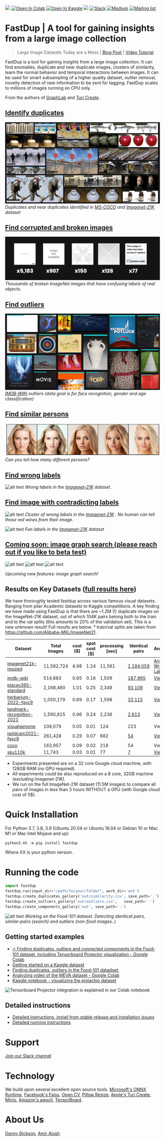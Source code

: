 <div>
   <a href="https://camo.githubusercontent.com/40d08d4012a37b9f33aa9515a916a7f6b17f6945300b9bc06656eb245462b3a4/68747470733a2f2f696d672e736869656c64732e696f2f62616467652f707974686f6e2d332e37253230253743253230332e38253230253743253230332e392d626c75652e737667"></a>
   <a href="https://pepy.tech/project/fastdup"><img src="https://static.pepy.tech/personalized-badge/fastdup?period=total&units=none&left_color=blue&right_color=orange&left_text=Downloads"></a>
   <a href="https://colab.research.google.com/github/visualdatabase/fastdup/blob/main/examples/fastdup.ipynb"><img src="https://colab.research.google.com/assets/colab-badge.svg" alt="Open In Colab"></a>
   <a href="https://www.kaggle.com/graphlab/fastdup" rel="nofollow"><img src="https://camo.githubusercontent.com/a08ca511178e691ace596a95d334f73cf4ce06e83a5c4a5169b8bb68cac27bef/68747470733a2f2f6b6167676c652e636f6d2f7374617469632f696d616765732f6f70656e2d696e2d6b6167676c652e737667" alt="Open In Kaggle" data-canonical-src="https://kaggle.com/static/images/open-in-kaggle.svg" style="max-width: 100%;"></a>
  <a href="https://mybinder.org/v2/gh/visualdatabase/fastdup/main?labpath=exmples%2Ffastdup.ipynb" rel="nofollow"><img src="https://mybinder.org/badge_logo.svg"></a>
<a href="https://join.slack.com/t/visualdatabase/shared_invite/zt-19jaydbjn-lNDEDkgvSI1QwbTXSY6dlA" rel="nofollow"><img src="https://camo.githubusercontent.com/8df26cc38dabf1035cddfbed79714744bb93785bc8341cb883fef4cdc412572d/68747470733a2f2f696d672e736869656c64732e696f2f62616467652f536c61636b2d3441313534423f6c6f676f3d736c61636b266c6f676f436f6c6f723d7768697465" alt="Slack" data-canonical-src="https://img.shields.io/badge/Slack-4A154B?logo=slack&amp;logoColor=white" style="max-width: 100%;"></a>
<a href="https://medium.com/@amiralush/large-image-datasets-today-are-a-mess-e3ea4c9e8d22" rel="nofollow"><img src="https://camo.githubusercontent.com/771af957ebd52645704462209592c7a0a359feaec816337fee900e4478278219/68747470733a2f2f696d672e736869656c64732e696f2f62616467652f4d656469756d2d3132313030453f6c6f676f3d6d656469756d266c6f676f436f6c6f723d7768697465" alt="Medium" data-canonical-src="https://img.shields.io/badge/Medium-12100E?logo=medium&amp;logoColor=white" style="max-width: 100%;"></a>
<a href="https://share-eu1.hsforms.com/1POrgIy-hTSyMaOTQzgjqhgfglt8" rel="nofollow"><img src="https://camo.githubusercontent.com/5042565e9cc3a40bff3d9be7b59955d984831f594d38297b6efecf804e41b8f7/687474703a2f2f6269742e6c792f324d643972784d" alt="Mailing list" data-canonical-src="http://bit.ly/2Md9rxM" style="max-width: 100%;"></a>
</div>


FastDup | A tool for gaining insights from a large image collection
===================================================================
> Large Image Datasets Today are a Mess | <a href="https://bit.ly/3NJLxEe">Blog Post</a> | <a href="https://bit.ly/3P3hOHh">Video Tutorial </a><br>

FastDup is a tool for gaining insights from a large image collection. It can find anomalies, duplicate and near duplicate images, clusters of similarity, learn the normal behavior and temporal interactions between images. It can be used for smart subsampling of a higher quality dataset,  outlier removal, novelty detection of new information to be sent for tagging. FastDup scales to millions of images running on CPU only.

From the authors of [GraphLab](https://github.com/jegonzal/PowerGraph) and [Turi Create](https://github.com/apple/turicreate).


## [Identify duplicates](https://bit.ly/3AkSUz1)
![alt text](./gallery/mscoco_duplicates-min.png)
*Duplicates and near duplicates identified in [MS-COCO](https://cocodataset.org/#home) and [Imagenet-21K](https://www.image-net.org) dataset*

## [Find corrupted and broken images](https://bit.ly/3nD3o5k)
![alt text](./gallery/imagenet21k_broken.png)
*Thousands of broken ImageNet images that have confusing labels of real objects.*

## [Find outliers](https://bit.ly/3bNiceX)
![alt text](./gallery/imdb_outliers-min.png)
*[IMDB-WIKI](https://data.vision.ee.ethz.ch/cvl/rrothe/imdb-wiki/) outliers (data goal is for face recognition, gender and age classification)*


## [Find similar persons](https://bit.ly/3a9tud4)
![alt text](./gallery/viz0.png)
*Can you tell how many different persons?*


## [Find wrong labels](https://bit.ly/3bPbVPW)
![alt text](https://github.com/visualdatabase/fastdup/blob/main/gallery/imagenet21k_wrong_labels-min.png)
*Wrong labels in the [Imagenet-21K](https://www.image-net.org) dataset*.


## [Find image with contradicting labels](https://bit.ly/3yE5kAI)
![alt text](https://github.com/visualdatabase/fastdup/blob/main/gallery/red_wine.png)
*Cluster of wrong labels in the [Imagenet-21K](https://www.image-net.org) . No human can tell those red wines from their image.*

![alt text](https://github.com/visualdatabase/fastdup/blob/main/gallery/imagenet21k_funny-min.png)
*Fun labels in the [Imagenet-21K](https://www.image-net.org) dataset*

## [Coming soon: image graph search (please reach out if you like to beta test)](https://bit.ly/3bJlIXC)
![alt text](https://github.com/visualdatabase/fastdup/blob/main/gallery/viz23.png)
![alt text](https://github.com/visualdatabase/fastdup/blob/main/gallery/viz2.png)
![alt text](https://github.com/visualdatabase/fastdup/blob/main/gallery/tmp13_viz5.png)

*Upcoming new features: image graph search!*


## Results on Key Datasets ([full results here](https://bit.ly/3nyQ3ef))
We have thoroughly tested fastdup across various famous visual datasets. Ranging from pilar Academic datasets to Kaggle competitions. A key finding we have made using FastDup is that there are ~1.2M (!) duplicate images on the ImageNet-21K dataset, out of which 104K pairs belong both to the train and to the val splits (this amounts to 20% of the validation set). This is a new unknown result! Full results are below. * train/val splits are taken from https://github.com/Alibaba-MIIL/ImageNet21 .

|Dataset	        |Total Images	|cost [$]|spot cost [$]|processing [sec]|Identical pairs|Anomalies|
|-----------------------|---------------|--------|-------------|----------------|---------------|---------|
|[imagenet21k-resized](https://www.image-net.org/challenges/LSVRC/)	|11,582,724	|4.98	|1.24	|11,561	|[1,194,059](https://www.databasevisual.com/imagenet-21k-resized-leaks)|[Anomalies](https://bit.ly/3OSJWx6) [Wrong Labels](https://bit.ly/3bMauSm)||
|[imdb-wiki](https://data.vision.ee.ethz.ch/cvl/rrothe/imdb-wiki/)	|514,883	|0.65	|0.16	|1,509	|[187,965](https://bit.ly/3OSK5AE)|[View](https://www.databasevisual.com/imdb-wiki-anomalies)|
|[places365-standard](http://places2.csail.mit.edu/download.html)	|2,168,460	|1.01	|0.25	|2,349|[93,109](https://www.databasevisual.com/places-365-leaks)|[View](https://bit.ly/3R4ceGH)|
|[herbarium-2022-fgvc9](https://www.kaggle.com/c/herbarium-2022-fgvc9)	|1,050,179	|0.69	|0.17	|1,598	|[33,115](https://www.databasevisual.com/herbarium-leaks)|[View](https://bit.ly/3OETEmT)|
|[landmark-recognition-2021](https://www.kaggle.com/c/landmark-recognition-2021)|1,590,815|0.96	|0.24	|2,236	|[2,613](https://www.databasevisual.com/landmarks-2021-leaks)|[View](https://bit.ly/3nwQbuN)|
|[visualgenome](https://visualgenome.org/)		|108,079	|0.05	|0.01	|124	|223|View|
|[iwildcam2021-fgvc9](https://www.kaggle.com/c/iwildcam2022-fgvc9/)	|261,428	|0.29	|0.07	|682	|[54](https://www.databasevisual.com/iwildcam2022-leaks)|[View](https://bit.ly/3Apwmx0)|
|[coco](https://cocodataset.org/#home)			|163,957	|0.09	|0.02	|218	|54|View|
|[sku110k](https://github.com/eg4000/SKU110K_CVPR19)		|11,743	|0.03	|0.01	|77	|[7](https://www.databasevisual.com/sku110k-leaks)|[View](https://bit.ly/3bLWOqa)|

* Experiments presented are on a 32 core Google cloud machine, with 128GB RAM (no GPU required).
* All experiments could be also reproduced on a 8 core, 32GB machine (excluding Imagenet-21K).
* We run on the full ImageNet-21K dataset (11.5M images) to compare all pairs of images in less than 3 hours WITHOUT a GPU (with Google cloud cost of 5$).

# Quick Installation 
For Python 3.7, 3.8, 3.9 (Ubuntu 20.04 or Ubuntu 18.04 or Debian 10 or Mac M1 or Mac Intel Mojave and up)
```python
python3.XX -m pip install fastdup
```
Where XX is your python version.

# Running the code

```python
import fastdup
fastdup.run(input_dir="/path/to/your/folder", work_dir='out')                            #main running function
fastdup.create_duplicates_gallery('out/similarity.csv', save_path='.')       #create a visual gallery of found duplicates
fastdup.create_outliers_gallery('out/outliers.csv',   save_path='.')       #create a visual gallery of anomalies
fastdup.create_components_gallery('out', save_path='.')                    #create visualiaiton of connected components
```

![alt text](./gallery/fastdup_clip_24s_crop.gif)
*Working on the Food-101 dataset. Detecting identical pairs, similar-pairs (search) and outliers (non-food images..)*

## Getting started examples
- [🔥 Finding duplicates, outliers and connected components in the Food-101 dataset, including Tensorboard Projector visualization - Google Colab](https://bit.ly/3ydvtVJ)
- [Getting started on a Kaggle dataset](https://bit.ly/3OUqj7u)
- [Finding duplicates, outliers in the Food-101 datadset:](https://bit.ly/3yhoafo)
- [Analyzing video of the MEVA dataset - Google Colab](https://bit.ly/3yE29ZW)
- [Kaggle notebook - visualizing the pistachio dataset](https://bit.ly/3ygkg6C)

![Tensorboard Projector integration is explained in our Colab notebook](./gallery/tensorboard_projector.png)

## Detailed instructions
- [Detailed instructions, install from stable release and installation issues](https://bit.ly/3yDc2qw)
- [Detailed running instructions](https://bit.ly/3OFLlY5)

# Support 
<a href="https://bit.ly/3OLojyT">Join our Slack channel</a>

# Technology
We build upon several excellent open source tools. [Microsoft's ONNX Runtime](https://github.com/microsoft/onnxruntime), [Facebook's Faiss](https://github.com/facebookresearch/faiss), [Open CV](https://github.com/opencv/opencv), [Pillow Resize](https://github.com/zurutech/pillow-resize), [Apple's Turi Create](https://github.com/apple/turicreate), [Minio](https://github.com/minio/minio), [Amazon's awscli](https://github.com/aws/aws-cli), [TensorBoard](https://github.com/tensorflow/tensorboard).

# About Us
<a href="https://www.linkedin.com/in/dr-danny-bickson-835b32">Danny Bickson</a>, <a href="https://www.linkedin.com/in/amiralush">Amir Alush</a><br>

